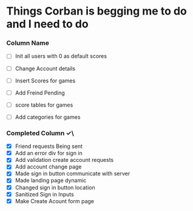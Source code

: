 # Things Corban is begging me to do and I need to do

### Column Name
- [ ] Init all users with 0 as default scores
- [ ] Change Account details
- [ ] Insert Scores for games
- [ ] Add Freind Pending
- [ ] score tables for games
- [ ] Add categories for games


### Completed Column ✓\
- [x] Friend requests Being sent
- [x] Add an error div for sign in
- [x] Add validation create account requests
- [x] Add account change page
- [x] Made sign in button communicate with server
- [x] Made landing page dynamic
- [x] Changed sign in button location
- [x] Sanitized Sign in Inputs
- [x] Make Create Acount form page